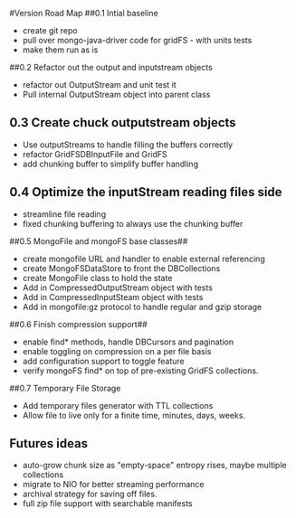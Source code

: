 #Version Road Map
##0.1 Intial baseline
* create git repo
* pull over mongo-java-driver code for gridFS - with units tests
* make them run as is 

##0.2 Refactor out the output and inputstream objects
* refactor out OutputStream and unit test it
* Pull internal OutputStream object into parent class

## 0.3 Create chuck outputstream objects
* Use outputStreams to handle filling the buffers correctly 
* refactor GridFSDBInputFile and GridFS
* add chunking buffer to simplify buffer handling

## 0.4 Optimize the inputStream reading files side 
* streamline file reading
* fixed chunking buffering to always use the chunking buffer

##0.5 MongoFile and mongoFS base classes##
* create mongofile URL and handler to enable external referencing
* create MongoFSDataStore to front the DBCollections
* create MongoFile class to hold the state 
* Add in CompressedOutputStream object with tests
* Add in CompressedInputSteam object with tests
* Add in mongofile:gz protocol to handle regular and gzip storage

##0.6 Finish compression support##
* enable find* methods, handle DBCursors and pagination
* enable toggling on compression on a per file basis
* add configuration support to toggle feature
* verify mongoFS find* on top of pre-existing GridFS collections.

##0.7 Temporary File Storage
* Add temporary files generator with TTL collections
* Allow file to live only for a finite time, minutes, days, weeks.

## Futures ideas
* auto-grow chunk size as "empty-space" entropy rises, maybe multiple collections 
* migrate to NIO for better streaming performance
* archival strategy for saving off files.
* full zip file support with searchable manifests
